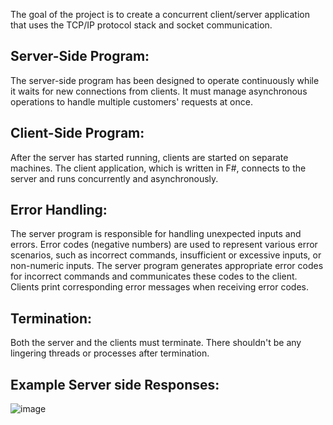 The goal of the project is to create a concurrent client/server application that uses the TCP/IP protocol stack and socket communication.

## Server-Side Program:
The server-side program has been designed to operate continuously while it waits for new connections from clients. It must manage asynchronous operations to handle multiple customers' requests at once.
## Client-Side Program:
After the server has started running, clients are started on separate machines. The client application, which is written in F#, connects to the server and runs concurrently and asynchronously.
## Error Handling:
The server program is responsible for handling unexpected inputs and errors. Error codes (negative numbers) are used to represent various error scenarios, such as incorrect commands, insufficient or excessive 
inputs, or non-numeric inputs.
The server program generates appropriate error codes for incorrect commands and communicates these codes to the client. Clients print corresponding error messages when receiving error codes.
## Termination:
Both the server and the clients must terminate. There shouldn't be any lingering threads or processes after termination.

## Example Server side Responses:
![image](https://github.com/Abhinav-Telukunta/Concurrent-Client-Server-Network-Application/assets/62216101/9fa77d3e-32c4-4577-8e70-f5496f351099)

